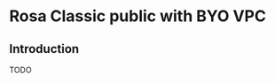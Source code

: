# Rosa Classic public with BYO VPC

## Introduction
TODO

<!-- BEGIN_AUTOMATED_TF_DOCS_BLOCK -->
<!-- END_AUTOMATED_TF_DOCS_BLOCK -->
